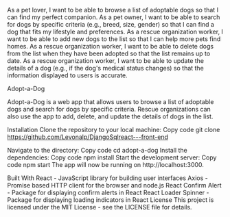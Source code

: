 As a pet lover, I want to be able to browse a list of adoptable dogs so that I can find my perfect companion. As a pet owner, I want to be able to search for dogs by specific criteria (e.g., breed, size, gender) so that I can find a dog that fits my lifestyle and preferences. As a rescue organization worker, I want to be able to add new dogs to the list so that I can help more pets find homes. As a rescue organization worker, I want to be able to delete dogs from the list when they have been adopted so that the list remains up to date. As a rescue organization worker, I want to be able to update the details of a dog (e.g., if the dog's medical status changes) so that the information displayed to users is accurate.


Adopt-a-Dog

Adopt-a-Dog is a web app that allows users to browse a list of adoptable dogs and search for dogs by specific criteria. Rescue organizations can also use the app to add, delete, and update the details of dogs in the list.

Installation
Clone the repository to your local machine:
Copy code
git clone https://github.com/Levonalp/DjangoSqlreact---front-end

Navigate to the directory:
Copy code
cd adopt-a-dog
Install the dependencies:
Copy code
npm install
Start the development server:
Copy code
npm start
The app will now be running on http://localhost:3000.

Built With
React - JavaScript library for building user interfaces
Axios - Promise based HTTP client for the browser and node.js
React Confirm Alert - Package for displaying confirm alerts in React
React Loader Spinner - Package for displaying loading indicators in React
License
This project is licensed under the MIT License - see the LICENSE file for details.

